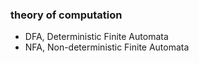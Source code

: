 ### theory of computation
  - DFA, Deterministic Finite Automata  
  - NFA, Non-deterministic Finite Automata
